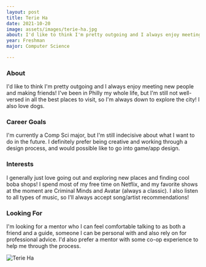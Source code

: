 ```yaml
---
layout: post
title: Terie Ha 
date: 2021-10-20
image: assets/images/terie-ha.jpg
about: I'd like to think I'm pretty outgoing and I always enjoy meeting new people and making friends! I've been in Philly my whole life, but I'm still not well-versed in all the best places to visit, so I'm always down to explore the city! I also love dogs.
year: Freshman
major: Computer Science

---
```


### About

I'd like to think I'm pretty outgoing and I always enjoy meeting new people and making friends! I've been in Philly my whole life, but I'm still not well-versed in all the best places to visit, so I'm always down to explore the city! I also love dogs.

### Career Goals

I'm currently a Comp Sci major, but I'm still indecisive about what I want to do in the future. I definitely prefer being creative and working through a design process, and would possible like to go into game/app design.

### Interests

I generally just love going out and exploring new places and finding cool boba shops! I spend most of my free time on Netflix, and my favorite shows at the moment are Criminal Minds and Avatar (always a classic). I also listen to all types of music, so I'll always accept song/artist recommendations!

### Looking For

I'm looking for a mentor who I can feel comfortable talking to as both a friend and a guide, someone I can be personal with and also rely on for professional advice. I'd also prefer a mentor with some co-op experience to help me through the process.

<div class="text-center my-5">
    <img src="{ https://sase-drexel.github.io/mentorship-2021/assets/images/terie-ha.jpg | absolute_url }" alt="Terie Ha" class="rounded post-img" />
</div>
